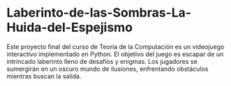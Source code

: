 # Laberinto-de-las-Sombras-La-Huida-del-Espejismo
Este proyecto final del curso de Teoría de la Computación es un videojuego interactivo implementado en Python. El objetivo del juego es escapar de un intrincado laberinto lleno de desafíos y enigmas. Los jugadores se sumergirán en un oscuro mundo de ilusiones, enfrentando obstáculos mientras buscan la salida.
